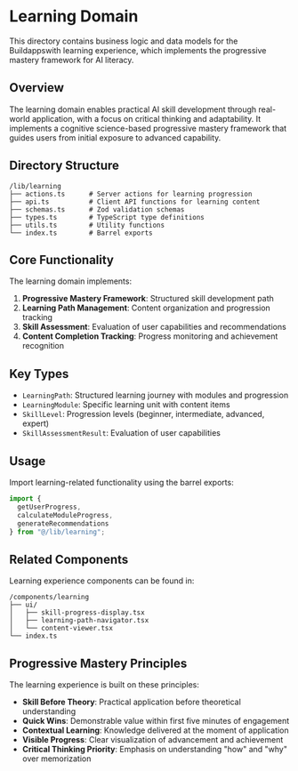 # Learning Domain

This directory contains business logic and data models for the Buildappswith learning experience, which implements the progressive mastery framework for AI literacy.

## Overview

The learning domain enables practical AI skill development through real-world application, with a focus on critical thinking and adaptability. It implements a cognitive science-based progressive mastery framework that guides users from initial exposure to advanced capability.

## Directory Structure

```
/lib/learning
├── actions.ts      # Server actions for learning progression
├── api.ts          # Client API functions for learning content
├── schemas.ts      # Zod validation schemas
├── types.ts        # TypeScript type definitions
├── utils.ts        # Utility functions
└── index.ts        # Barrel exports
```

## Core Functionality

The learning domain implements:

1. **Progressive Mastery Framework**: Structured skill development path
2. **Learning Path Management**: Content organization and progression tracking
3. **Skill Assessment**: Evaluation of user capabilities and recommendations
4. **Content Completion Tracking**: Progress monitoring and achievement recognition

## Key Types

- `LearningPath`: Structured learning journey with modules and progression
- `LearningModule`: Specific learning unit with content items
- `SkillLevel`: Progression levels (beginner, intermediate, advanced, expert)
- `SkillAssessmentResult`: Evaluation of user capabilities

## Usage

Import learning-related functionality using the barrel exports:

```typescript
import { 
  getUserProgress,
  calculateModuleProgress,
  generateRecommendations 
} from "@/lib/learning";
```

## Related Components

Learning experience components can be found in:

```
/components/learning
├── ui/
│   ├── skill-progress-display.tsx
│   ├── learning-path-navigator.tsx
│   └── content-viewer.tsx
└── index.ts
```

## Progressive Mastery Principles

The learning experience is built on these principles:

- **Skill Before Theory**: Practical application before theoretical understanding
- **Quick Wins**: Demonstrable value within first five minutes of engagement
- **Contextual Learning**: Knowledge delivered at the moment of application
- **Visible Progress**: Clear visualization of advancement and achievement
- **Critical Thinking Priority**: Emphasis on understanding "how" and "why" over memorization
